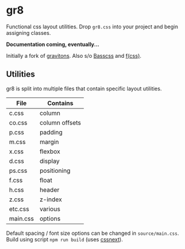 # gr8

Functional css layout utilities. Drop `gr8.css` into your project and begin assigning classes.

**Documentation coming, eventually...**

Initially a fork of [gravitons](https://github.com/jxnblk/gravitons). Also s/o [Basscss](http://basscss.com) and  [f(css)](http://www.jon.gold/2015/07/functional-css/).

## Utilities

gr8 is split into multiple files that contain specific layout utilities.

File | Contains
--- | ---
c.css | column
co.css | column offsets
p.css | padding
m.css | margin
x.css | flexbox
d.css | display
ps.css | positioning
f.css | float
h.css | header
z.css | z-index
etc.css | various
main.css | options

Default spacing / font size options can be changed in `source/main.css`. Build using script `npm run build` (uses [cssnext](http://cssnext.io)).

